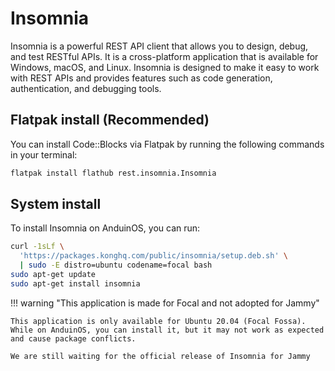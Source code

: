 # Insomnia

Insomnia is a powerful REST API client that allows you to design, debug, and test RESTful APIs. It is a cross-platform application that is available for Windows, macOS, and Linux. Insomnia is designed to make it easy to work with REST APIs and provides features such as code generation, authentication, and debugging tools.

## Flatpak install (Recommended)

You can install Code::Blocks via Flatpak by running the following commands in your terminal:

```bash
flatpak install flathub rest.insomnia.Insomnia
```

## System install

To install Insomnia on AnduinOS, you can run:

```bash
curl -1sLf \
  'https://packages.konghq.com/public/insomnia/setup.deb.sh' \
  | sudo -E distro=ubuntu codename=focal bash
sudo apt-get update
sudo apt-get install insomnia
```

!!! warning "This application is made for Focal and not adopted for Jammy"

    This application is only available for Ubuntu 20.04 (Focal Fossa). While on AnduinOS, you can install it, but it may not work as expected and cause package conflicts.

    We are still waiting for the official release of Insomnia for Jammy
